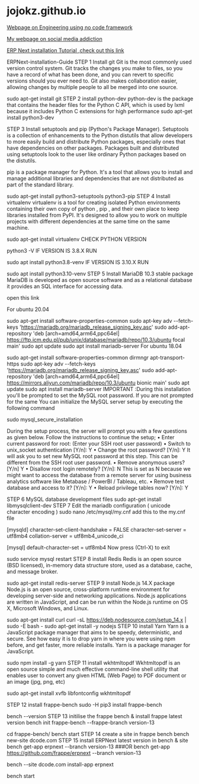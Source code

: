 # jojokz.github.io

[Webpage on Engineering using no code framework](https://exp.gndec.ac.in/j)

[My webpage on social media addiction](https://exp.gndec.ac.in/j)

[ERP Next installation Tutorial ,check out this link](ERPNext.docx)

ERPNext-installation-Guide
STEP 1 Install git
Git is the most commonly used version control system. Git tracks the changes you make to files, so you have a record of what has been done, and you can revert to specific versions should you ever need to. Git also makes collaboration easier, allowing changes by multiple people to all be merged into one source.

sudo apt-get install git
STEP 2 install python-dev
python-dev is the package that contains the header files for the Python C API, which is used by lxml because it includes Python C extensions for high performance
sudo apt-get install python3-dev



STEP 3 Install setuptools and pip (Python's Package Manager).
Setuptools is a collection of enhancements to the Python distutils that allow developers to more easily build and distribute Python packages, especially ones that have dependencies on other packages. Packages built and distributed using setuptools look to the user like ordinary Python packages based on the distutils.

pip is a package manager for Python. It's a tool that allows you to install and manage additional libraries and dependencies that are not distributed as part of the standard library.

sudo apt-get install python3-setuptools python3-pip
STEP 4 Install virtualenv
virtualenv is a tool for creating isolated Python environments containing their own copy of python , pip , and their own place to keep libraries installed from PyPI. It's designed to allow you to work on multiple projects with different dependencies at the same time on the same machine.

sudo apt-get install virtualenv
CHECK PYTHON VERSION

python3 -V
IF VERSION IS 3.8.X RUN

sudo apt install python3.8-venv
IF VERSION IS 3.10.X RUN

 sudo apt install python3.10-venv
STEP 5 Install MariaDB 10.3 stable package
MariaDB is developed as open source software and as a relational database it provides an SQL interface for accessing data.

open this link


For ubuntu 20.04

sudo apt-get install software-properties-common
sudo apt-key adv --fetch-keys 'https://mariadb.org/mariadb_release_signing_key.asc'
sudo add-apt-repository 'deb [arch=amd64,arm64,ppc64el] https://ftp.icm.edu.pl/pub/unix/database/mariadb/repo/10.3/ubuntu focal main'
sudo apt update
sudo apt install mariadb-server
For ubuntu 18.04

sudo apt-get install software-properties-common dirmngr apt-transport-https
sudo apt-key adv --fetch-keys 'https://mariadb.org/mariadb_release_signing_key.asc'
sudo add-apt-repository 'deb [arch=amd64,arm64,ppc64el] https://mirrors.aliyun.com/mariadb/repo/10.3/ubuntu bionic main'
sudo apt update
sudo apt install mariadb-server
IMPORTANT :During this installation you'll be prompted to set the MySQL root password. If you are not prompted for the same You can initialize the MySQL server setup by executing the following command

sudo mysql_secure_installation

During the setup process, the server will prompt you with a few questions as given below. Follow the instructions to continue the setup;
•	Enter current password for root: (Enter your SSH root user password)
•	Switch to unix_socket authentication [Y/n]: Y
•	Change the root password? [Y/n]: Y
It will ask you to set new MySQL root password at this step. This can be different from the SSH root user password.
•	Remove anonymous users? [Y/n] Y
•	Disallow root login remotely? [Y/n]: N
This is set as N because we might want to access the database from a remote server for using business analytics software like Metabase / PowerBI / Tableau, etc.
•	Remove test database and access to it? [Y/n]: Y
•	Reload privilege tables now? [Y/n]: Y

STEP 6 MySQL database development files
sudo apt-get install libmysqlclient-dev
STEP 7 Edit the mariadb configuration ( unicode character encoding )
sudo nano /etc/mysql/my.cnf
add this to the my.cnf file

[mysqld]
character-set-client-handshake = FALSE
character-set-server = utf8mb4
collation-server = utf8mb4_unicode_ci

[mysql]
default-character-set = utf8mb4
Now press (Ctrl-X) to exit

sudo service mysql restart
STEP 8 install Redis
Redis is an open source (BSD licensed), in-memory data structure store, used as a database, cache, and message broker.

sudo apt-get install redis-server
STEP 9 install Node.js 14.X package
Node.js is an open source, cross-platform runtime environment for developing server-side and networking applications. Node.js applications are written in JavaScript, and can be run within the Node.js runtime on OS X, Microsoft Windows, and Linux.

sudo apt-get install curl
curl -sL https://deb.nodesource.com/setup_14.x | sudo -E bash -
sudo apt-get install -y nodejs
STEP 10 install Yarn
Yarn is a JavaScript package manager that aims to be speedy, deterministic, and secure. See how easy it is to drop yarn in where you were using npm before, and get faster, more reliable installs. Yarn is a package manager for JavaScript.

sudo npm install -g yarn
STEP 11 install wkhtmltopdf
Wkhtmltopdf is an open source simple and much effective command-line shell utility that enables user to convert any given HTML (Web Page) to PDF document or an image (jpg, png, etc)

sudo apt-get install xvfb libfontconfig wkhtmltopdf

STEP 12 install frappe-bench
sudo -H pip3 install frappe-bench


bench --version
STEP 13 initilise the frappe bench & install frappe latest version
bench init frappe-bench --frappe-branch version-13

cd frappe-bench/
bench start
STEP 14 create a site in frappe bench
bench new-site dcode.com
STEP 15 install ERPNext latest version in bench & site
bench get-app erpnext --branch version-13
###OR
bench get-app https://github.com/frappe/erpnext --branch version-13

bench --site dcode.com install-app erpnext

bench start

